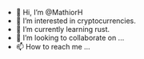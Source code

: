 - 👋 Hi, I’m @MathiorH
- 👀 I’m interested in cryptocurrencies.
- 🌱 I’m currently learning rust.
- 💞️ I’m looking to collaborate on ...
- 📫 How to reach me ...

<!---
MathiorH/MathiorH is a ✨ special ✨ repository because its `README.md` (this file) appears on your GitHub profile.
You can click the Preview link to take a look at your changes.
--->
